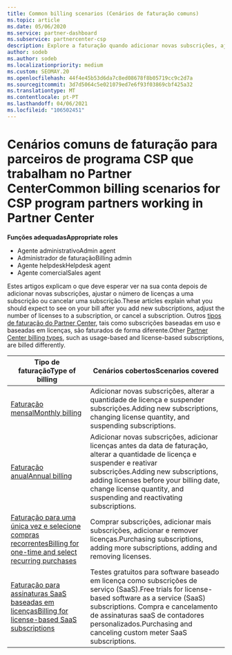 ```yaml
---
title: Common billing scenarios (Cenários de faturação comuns)
ms.topic: article
ms.date: 05/06/2020
ms.service: partner-dashboard
ms.subservice: partnercenter-csp
description: Explore a faturação quando adicionar novas subscrições, ajuste a quantidade de licença ou cancele uma subscrição. Veja como as assinaturas baseadas em uso e baseadas em licenças diferem.
author: sodeb
ms.author: sodeb
ms.localizationpriority: medium
ms.custom: SEOMAY.20
ms.openlocfilehash: 44f4e45b53d6da7c8ed08678f8b05719cc9c2d7a
ms.sourcegitcommit: 3d7d5064c5e021079ed7e6f93f03869cbf425a32
ms.translationtype: MT
ms.contentlocale: pt-PT
ms.lasthandoff: 04/06/2021
ms.locfileid: "106502451"
---
```

# <a name="common-billing-scenarios-for-csp-program-partners-working-in-partner-center"></a><span data-ttu-id="50b49-104">Cenários comuns de faturação para parceiros de programa CSP que trabalham no Partner Center</span><span class="sxs-lookup"><span data-stu-id="50b49-104">Common billing scenarios for CSP program partners working in Partner Center</span></span>

<span data-ttu-id="50b49-105">**Funções adequadas**</span><span class="sxs-lookup"><span data-stu-id="50b49-105">**Appropriate roles**</span></span>

- <span data-ttu-id="50b49-106">Agente administrativo</span><span class="sxs-lookup"><span data-stu-id="50b49-106">Admin agent</span></span>
- <span data-ttu-id="50b49-107">Administrador de faturação</span><span class="sxs-lookup"><span data-stu-id="50b49-107">Billing admin</span></span>
- <span data-ttu-id="50b49-108">Agente helpdesk</span><span class="sxs-lookup"><span data-stu-id="50b49-108">Helpdesk agent</span></span>
- <span data-ttu-id="50b49-109">Agente comercial</span><span class="sxs-lookup"><span data-stu-id="50b49-109">Sales agent</span></span>

<span data-ttu-id="50b49-110">Estes artigos explicam o que deve esperar ver na sua conta depois de adicionar novas subscrições, ajustar o número de licenças a uma subscrição ou cancelar uma subscrição.</span><span class="sxs-lookup"><span data-stu-id="50b49-110">These articles explain what you should expect to see on your bill after you add new subscriptions, adjust the number of licenses to a subscription, or cancel a subscription.</span></span> <span data-ttu-id="50b49-111">Outros [tipos de faturação do Partner Center](billing-different-types.md), tais como subscrições baseadas em uso e baseadas em licenças, são faturados de forma diferente.</span><span class="sxs-lookup"><span data-stu-id="50b49-111">Other [Partner Center billing types](billing-different-types.md), such as usage-based and license-based subscriptions, are billed differently.</span></span>

| <span data-ttu-id="50b49-112">Tipo de faturação</span><span class="sxs-lookup"><span data-stu-id="50b49-112">Type of billing</span></span> | <span data-ttu-id="50b49-113">Cenários cobertos</span><span class="sxs-lookup"><span data-stu-id="50b49-113">Scenarios covered</span></span> |
| --------------- | ----------------- |
| [<span data-ttu-id="50b49-114">Faturação mensal</span><span class="sxs-lookup"><span data-stu-id="50b49-114">Monthly billing</span></span>](common-billing-scenarios-monthly.md) | <span data-ttu-id="50b49-115">Adicionar novas subscrições, alterar a quantidade de licença e suspender subscrições.</span><span class="sxs-lookup"><span data-stu-id="50b49-115">Adding new subscriptions, changing license quantity, and suspending subscriptions.</span></span> |
| [<span data-ttu-id="50b49-116">Faturação anual</span><span class="sxs-lookup"><span data-stu-id="50b49-116">Annual billing</span></span>](common-billing-scenarios-annual.md) | <span data-ttu-id="50b49-117">Adicionar novas subscrições, adicionar licenças antes da data de faturação, alterar a quantidade de licença e suspender e reativar subscrições.</span><span class="sxs-lookup"><span data-stu-id="50b49-117">Adding new subscriptions, adding licenses before your billing date, change license quantity, and suspending and reactivating subscriptions.</span></span> |
| [<span data-ttu-id="50b49-118">Faturação para uma única vez e selecione compras recorrentes</span><span class="sxs-lookup"><span data-stu-id="50b49-118">Billing for one-time and select recurring purchases</span></span>](common-billing-scenarios-onetime-recurring.md) | <span data-ttu-id="50b49-119">Comprar subscrições, adicionar mais subscrições, adicionar e remover licenças.</span><span class="sxs-lookup"><span data-stu-id="50b49-119">Purchasing subscriptions, adding more subscriptions, adding and removing licenses.</span></span> |
| [<span data-ttu-id="50b49-120">Faturação para assinaturas SaaS baseadas em licenças</span><span class="sxs-lookup"><span data-stu-id="50b49-120">Billing for license-based SaaS subscriptions</span></span>](common-billing-scenarios-saas.md) | <span data-ttu-id="50b49-121">Testes gratuitos para software baseado em licença como subscrições de serviço (SaaS).</span><span class="sxs-lookup"><span data-stu-id="50b49-121">Free trials for license-based software as a service (SaaS) subscriptions.</span></span> <span data-ttu-id="50b49-122">Compra e cancelamento de assinaturas saaS de contadores personalizados.</span><span class="sxs-lookup"><span data-stu-id="50b49-122">Purchasing and canceling custom meter SaaS subscriptions.</span></span> |

